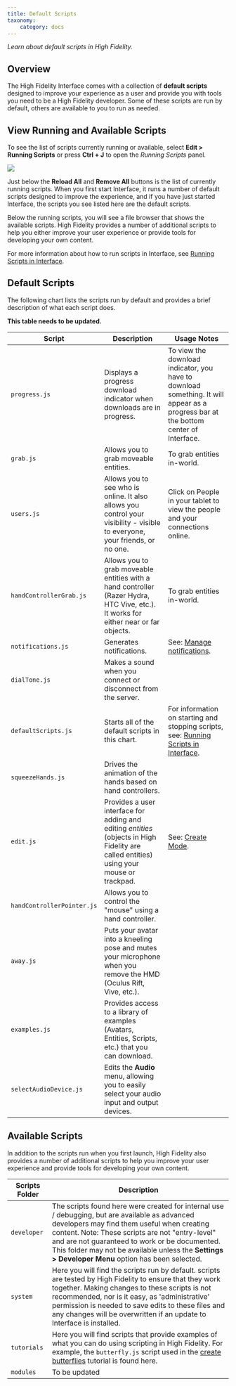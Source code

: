 ```yaml
---
title: Default Scripts
taxonomy:
    category: docs
---
```


*Learn about default scripts in High Fidelity.*

## Overview

The High Fidelity Interface comes with a collection of **default scripts** designed to improve your experience as a user and provide you with tools you need to be a High Fidelity developer. Some of these scripts are run by default, others are available to you to run as needed.

## View Running and Available Scripts

To see the list of scripts currently running or available, select **Edit > Running Scripts** or press **Ctrl + J** to open the *Running Scripts* panel.

![](\running-scripts.png)

Just below the **Reload All** and **Remove All** buttons is the list of currently running scripts. When you first start Interface, it runs a number of default scripts designed to improve the experience, and if you have just started Interface, the scripts you see listed here are the default scripts.

Below the running scripts, you will see a file browser that shows the available scripts. High Fidelity provides a number of additional scripts to help you either improve your user experience or provide tools for developing your own content.

For more information about how to run scripts in Interface, see [Running Scripts in Interface](../run-scripts).

## Default Scripts

The following chart lists the scripts run by default and provides a brief description of what each script does.

**This table needs to be updated.**

| Script                     | Description                              | Usage Notes                              |
| -------------------------- | ---------------------------------------- | ---------------------------------------- |
| `progress.js`              | Displays a progress download indicator when downloads are in progress. | To view the download indicator, you have to download something. It will appear as a progress bar at the bottom center of Interface. |
| `grab.js`                  | Allows you to grab moveable entities.    | To grab entities in-world.               |
| `users.js`                 | Allows you to see who is online. It also allows you control your visibility - visible to everyone, your friends, or no one. | Click on People in your tablet to view the people and your connections online. |
| `handControllerGrab.js`    | Allows you to grab moveable entities with a hand controller (Razer Hydra, HTC Vive, etc.). It works for either near or far objects. | To grab entities in-world.               |
| `notifications.js`         | Generates notifications.                 | See: [Manage notifications](../../explore-interface/menu/manage-notifications). |
| `dialTone.js`              | Makes a sound when you connect or disconnect from the server. |                                          |
| `defaultScripts.js`        | Starts all of the default scripts in this chart. | For information on starting and stopping scripts, see: [Running Scripts in Interface](../run-scripts). |
| `squeezeHands.js`          | Drives the animation of the hands based on hand controllers. |                                          |
| `edit.js`                  | Provides a user interface for adding and editing *entities* (objects in High Fidelity are called entities) using your mouse or trackpad. | See: [Create Mode](../../entities/create-mode). |
| `handControllerPointer.js` | Allows you to control the "mouse" using a hand controller. |                                          |
| `away.js`                  | Puts your avatar into a kneeling pose and mutes your microphone when you remove the HMD (Oculus Rift, Vive, etc.). |                                          |
| `examples.js`              | Provides access to a library of examples (Avatars, Entities, Scripts, etc.) that you can download. |                                          |
| `selectAudioDevice.js`     | Edits the **Audio** menu, allowing you to easily select your audio input and output devices. |                                          |

## Available Scripts

In addition to the scripts run when you first launch, High Fidelity also provides a number of additional scripts to help you improve your user experience and provide tools for developing your own content.

| Scripts Folder | Description                              |
| -------------- | ---------------------------------------- |
| `developer`    | The scripts found here were created for internal use / debugging, but are available as advanced developers may find them useful when creating content. Note: These scripts are not "entry-level" and are not guaranteed to work or be documented. This folder may not be available unless the **Settings > Developer Menu** option has been selected. |
| `system`       | Here you will find the scripts run by default. scripts are tested by High Fidelity to ensure that they work together. Making changes to these scripts is not recommended, nor is it easy, as 'administrative' permission is needed to save edits to these files and any changes will be overwritten if an update to Interface is installed. |
| `tutorials`    | Here you will find scripts that provide examples of what you can do using scripting in High Fidelity. For example, the `butterfly.js` script used in the [create butterflies](https://wiki.highfidelity.com/wiki/Create_butterflies) tutorial is found here. |
| `modules`      | To be updated                            |
